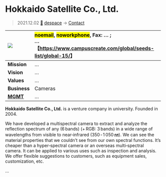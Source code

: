 # Hokkaido Satellite Co., Ltd.
> 2021.12.02 [🚀](../../index/index.md) [despace](../index.md) → [Contact](../contact.md)

|[![](../f/con//_logo1_thumb.jpg)](../f/con//_logo1.png)|<mark>noemail</mark>, <mark>noworkphone</mark>, Fax: … ;<br> *…*<br> 【<https://www.campuscreate.com/global/seeds-list/global-15/>】|
|:--|:--|
|**Mission**|…|
|**Vision**|…|
|**Values**|…|
|**Business**|Cameras|
|**[MGMT](../mgmt.md)**|…|

**Hokkaido Satellite Co., Ltd.** is a venture company in university. Founded in 2004.

We have developed a multispectral camera to extract and analyze the reflection spectrum of any (6 bands) (+ RGB: 3 bands) in a wide range of wavelengths from visible to near‑infrared (350 ‑ 1 050 ㎚). We can see the material properties that we couldn’t see from our own spectral functions. It’s cheaper than a hyper‑spectral camera or an overseas multi‑spectral camera. It can be applied to various uses such as inspection and analysis. We offer flexible suggestions to customers, such as equipment sales, customization, etc.

<p style="page-break-after:always"> </p>

…
